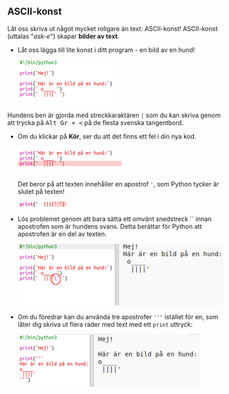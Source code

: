 ## ASCII-konst

Låt oss skriva ut något mycket roligare än text: ASCII-konst! ASCII-konst (uttalas "*ask-e*") skapar **bilder av text**.

+ Låt oss lägga till lite konst i ditt program - en bild av en hund!
    
    ![skärmdump](images/me-dog.png)

Hundens ben är gjorda med streckkaraktären `|` som du kan skriva genom att trycka på <kbd>Alt Gr + <</kbd> på de flesta svenska tangentbord.

+ Om du klickar på **Kör**, ser du att det finns ett fel i din nya kod.
    
    ![skärmdump](images/me-dog-bug.png)
    
    Det beror på att texten innehåller en apostrof `'`, som Python tycker är slutet på texten!
    
    ![skärmdump](images/me-dog-quote.png)

+ Lös problemet genom att bara sätta ett omvänt snedstreck `` innan apostrofen som är hundens svans. Detta berättar för Python att apostrofen är en del av texten.
    
    ![skärmdump](images/me-dog-bug-fix.png)

+ Om du föredrar kan du använda tre apostrofer `'''` istället för en, som låter dig skriva ut flera rader med text med ett `print` uttryck:
    
    ![skärmdump](images/me-dog-triple-quote.png)